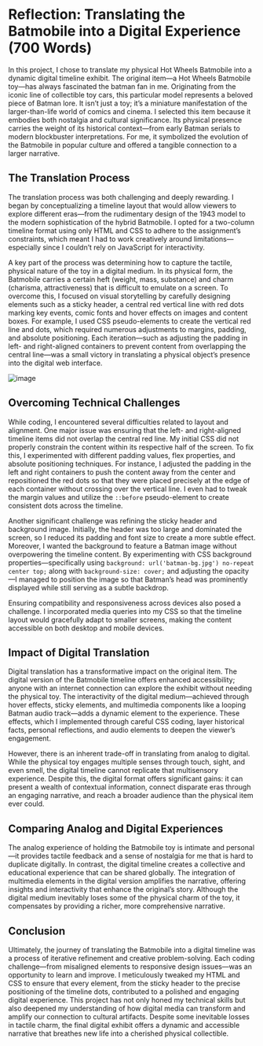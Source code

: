 # Reflection: Translating the Batmobile into a Digital Experience (700 Words)

In this project, I chose to translate my physical Hot Wheels Batmobile into a dynamic digital timeline exhibit. The original item—a Hot Wheels Batmobile toy—has always fascinated the batman fan in me. Originating from the iconic line of collectible toy cars, this particular model represents a beloved piece of Batman lore. It isn’t just a toy; it’s a miniature manifestation of the larger-than-life world of comics and cinema. I selected this item because it embodies both nostalgia and cultural significance. Its physical presence carries the weight of its historical context—from early Batman serials to modern blockbuster interpretations. For me, it symbolized the evolution of the Batmobile in popular culture and offered a tangible connection to a larger narrative.

## The Translation Process

The translation process was both challenging and deeply rewarding. I began by conceptualizing a timeline layout that would allow viewers to explore different eras—from the rudimentary design of the 1943 model to the modern sophistication of the hybrid Batmobile. I opted for a two-column timeline format using only HTML and CSS to adhere to the assignment’s constraints, which meant I had to work creatively around limitations—especially since I couldn’t rely on JavaScript for interactivity.

A key part of the process was determining how to capture the tactile, physical nature of the toy in a digital medium. In its physical form, the Batmobile carries a certain heft (weight, mass, substance) and charm (charisma, attractiveness) that is difficult to emulate on a screen. To overcome this, I focused on visual storytelling by carefully designing elements such as a sticky header, a central red vertical line with red dots marking key events, comic fonts and hover effects on images and content boxes. For example, I used CSS pseudo-elements to create the vertical red line and dots, which required numerous adjustments to margins, padding, and absolute positioning. Each iteration—such as adjusting the padding in left- and right-aligned containers to prevent content from overlapping the central line—was a small victory in translating a physical object’s presence into the digital web interface.


![image](https://github.com/user-attachments/assets/73d613f7-0b41-48c8-88ce-01a76e29d1d9)


## Overcoming Technical Challenges

While coding, I encountered several difficulties related to layout and alignment. One major issue was ensuring that the left- and right-aligned timeline items did not overlap the central red line. My initial CSS did not properly constrain the content within its respective half of the screen. To fix this, I experimented with different padding values, flex properties, and absolute positioning techniques. For instance, I adjusted the padding in the left and right containers to push the content away from the center and repositioned the red dots so that they were placed precisely at the edge of each container without crossing over the vertical line. I even had to tweak the margin values and utilize the `::before` pseudo-element to create consistent dots across the timeline.

Another significant challenge was refining the sticky header and background image. Initially, the header was too large and dominated the screen, so I reduced its padding and font size to create a more subtle effect. Moreover, I wanted the background to feature a Batman image without overpowering the timeline content. By experimenting with CSS background properties—specifically using `background: url('batman-bg.jpg') no-repeat center top;` along with `background-size: cover;` and adjusting the opacity—I managed to position the image so that Batman’s head was prominently displayed while still serving as a subtle backdrop.

Ensuring compatibility and responsiveness across devices also posed a challenge. I incorporated media queries into my CSS so that the timeline layout would gracefully adapt to smaller screens, making the content accessible on both desktop and mobile devices.

## Impact of Digital Translation

Digital translation has a transformative impact on the original item. The digital version of the Batmobile timeline offers enhanced accessibility; anyone with an internet connection can explore the exhibit without needing the physical toy. The interactivity of the digital medium—achieved through hover effects, sticky elements, and multimedia components like a looping Batman audio track—adds a dynamic element to the experience. These effects, which I implemented through careful CSS coding, layer historical facts, personal reflections, and audio elements to deepen the viewer’s engagement.

However, there is an inherent trade-off in translating from analog to digital. While the physical toy engages multiple senses through touch, sight, and even smell, the digital timeline cannot replicate that multisensory experience. Despite this, the digital format offers significant gains: it can present a wealth of contextual information, connect disparate eras through an engaging narrative, and reach a broader audience than the physical item ever could.

## Comparing Analog and Digital Experiences

The analog experience of holding the Batmobile toy is intimate and personal—it provides tactile feedback and a sense of nostalgia for me that is hard to duplicate digitally. In contrast, the digital timeline creates a collective and educational experience that can be shared globally. The integration of multimedia elements in the digital version amplifies the narrative, offering insights and interactivity that enhance the original’s story. Although the digital medium inevitably loses some of the physical charm of the toy, it compensates by providing a richer, more comprehensive narrative.

## Conclusion

Ultimately, the journey of translating the Batmobile into a digital timeline was a process of iterative refinement and creative problem-solving. Each coding challenge—from misaligned elements to responsive design issues—was an opportunity to learn and improve. I meticulously tweaked my HTML and CSS to ensure that every element, from the sticky header to the precise positioning of the timeline dots, contributed to a polished and engaging digital experience. This project has not only honed my technical skills but also deepened my understanding of how digital media can transform and amplify our connection to cultural artifacts. Despite some inevitable losses in tactile charm, the final digital exhibit offers a dynamic and accessible narrative that breathes new life into a cherished physical collectible.
